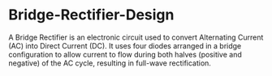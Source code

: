 # Bridge-Rectifier-Design
A Bridge Rectifier is an electronic circuit used to convert Alternating Current (AC) into Direct Current (DC). It uses four diodes arranged in a bridge configuration to allow current to flow during both halves (positive and negative) of the AC cycle, resulting in full-wave rectification.
